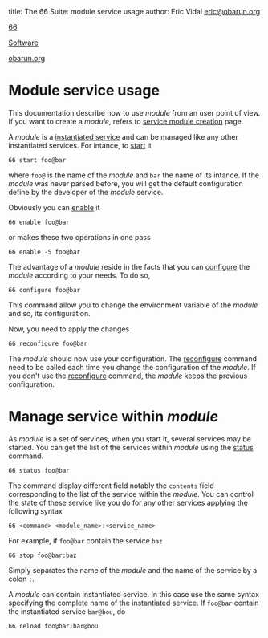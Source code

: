 title: The 66 Suite: module service usage
author: Eric Vidal <eric@obarun.org>

[66](index.html)

[Software](https://web.obarun.org/software)

[obarun.org](https://web.obarun.org)

# Module service usage

This documentation describe how to use *module* from an user point of view. If you want to create a *module*, refers to [service module creation](module-creation.html) page.

A *module* is a [instantiated service](instantiated-service.html) and can be managed like any other instantiated services. For intance, to [start](start.html) it

```
66 start foo@bar
```

where `foo@` is the name of the *module* and `bar` the name of its intance. If the *module* was never parsed before, you will get the default configuration define by the developer of the *module* service.

Obviously you can [enable](enable.html) it

```
66 enable foo@bar
```

or makes these two operations in one pass

```
66 enable -S foo@bar
```

The advantage of a *module* reside in the facts that you can [configure](configure.html) the *module* according to your needs. To do so,

```
66 configure foo@bar
```

This command allow you to change the environment variable of the *module* and so, its configuration.

Now, you need to apply the changes

```
66 reconfigure foo@bar
```

The *module* should now use your configuration. The [reconfigure](reconfigure.html) command need to be called each time you change the configuration of the *module*. If you don't use the [reconfigure](reconfigure.html) command, the *module* keeps the previous configuration.

# Manage service within *module*

As *module* is a set of services, when you start it, several services may be started. You can get the list of the services within *module* using the [status](status.html) command.

```
66 status foo@bar
```

The command display different field notably the `contents` field corresponding to the list of the service within the *module*. You can control the state of these service like you do for any other services applying the following syntax

```
66 <command> <module_name>:<service_name>
```

For example, if `foo@bar` contain the service `baz`

```
66 stop foo@bar:baz
```

Simply separates the name of the *module* and the name of the service by a colon `:`.

A *module* can contain instantiated service. In this case use the same syntax specifying the complete name of the instantiated service. If `foo@bar` contain the instantiated service `bar@bou`, do

```
66 reload foo@bar:bar@bou
```